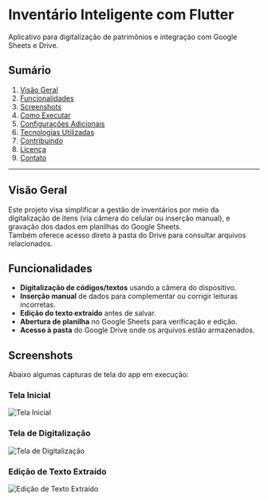 # Inventário Inteligente com Flutter

Aplicativo para digitalização de patrimônios e integração com Google Sheets e Drive.

## Sumário
1. [Visão Geral](#visão-geral)
2. [Funcionalidades](#funcionalidades)
3. [Screenshots](#screenshots)
4. [Como Executar](#como-executar)
5. [Configurações Adicionais](#configurações-adicionais)
6. [Tecnologias Utilizadas](#tecnologias-utilizadas)
7. [Contribuindo](#contribuindo)
8. [Licença](#licença)
9. [Contato](#contato)

---

## Visão Geral
Este projeto visa simplificar a gestão de inventários por meio da digitalização de itens (via câmera do celular ou inserção manual), e gravação dos dados em planilhas do Google Sheets.  
Também oferece acesso direto à pasta do Drive para consultar arquivos relacionados.

## Funcionalidades
- **Digitalização de códigos/textos** usando a câmera do dispositivo.
- **Inserção manual** de dados para complementar ou corrigir leituras incorretas.
- **Edição do texto extraído** antes de salvar.
- **Abertura de planilha** no Google Sheets para verificação e edição.
- **Acesso à pasta** do Google Drive onde os arquivos estão armazenados.

## Screenshots
Abaixo algumas capturas de tela do app em execução:

### Tela Inicial
![Tela Inicial](./screenshots/img1")

### Tela de Digitalização
![Tela de Digitalização](./screenshots/img2")

### Edição de Texto Extraído
![Edição de Texto Extraído](./screenshots/digitalizaacao")

